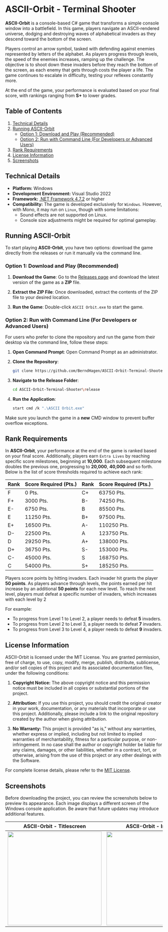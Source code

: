# ASCII-Orbit - Terminal Shooter

**ASCII-Orbit** is a console-based C# game that transforms a simple console window into a battlefield. In this game, players navigate an ASCII-rendered universe, dodging and destroying waves of alphabetical invaders as they descend toward the bottom of the screen. 

Players control an arrow symbol, tasked with defending against enemies represented by letters of the alphabet. As players progress through levels, the speed of the enemies increases, ramping up the challenge. The objective is to shoot down these invaders before they reach the bottom of the screen, as each enemy that gets through costs the player a life. The game continues to escalate in difficulty, testing your reflexes constantly more.

At the end of the game, your performance is evaluated based on your final score, with rankings ranging from **S+** to lower grades.

## Table of Contents

1. [Technical Details](#technical-details)
2. [Running ASCII-Orbit](#running-ascii-orbit)
    - [Option 1: Download and Play (Recommended)](#option-1-download-and-play-recommended)
    - [Option 2: Run with Command Line (For Developers or Advanced Users)](#option-2-run-with-command-line-for-developers-or-advanced-users)
3. [Rank Requirements](#rank-requirements)
4. [License Information](#license-information)
5. [Screenshots](#screenshots)

## **Technical Details**

- **Platform:** Windows
- **Development Environment:** Visual Studio 2022
- **Framework:** [.NET Framework 4.7.2](https://dotnet.microsoft.com/en-us/download/dotnet-framework/net472) or higher
- **Compatibility:** The game is developed exclusively for `Windows`. However, with Mono, it may run on `Linux`, though with some limitations:
  - Sound effects are not supported on Linux.
  - Console size adjustments might be required for optimal gameplay.

## Running ASCII-Orbit

To start playing **ASCII-Orbit**, you have two options: download the game directly from the releases or run it manually via the command line.

### **Option 1: Download and Play (Recommended)**

1. **Download the Game**: Go to the [Releases page](https://github.com/BerndHagen/ASCII-Orbit-Terminal-Shooter/releases) and download the latest version of the game as a **ZIP** file.

2. **Extract the ZIP File**: Once downloaded, extract the contents of the ZIP file to your desired location.

3. **Run the Game**: Double-click `ASCII Orbit.exe` to start the game.

### **Option 2: Run with Command Line (For Developers or Advanced Users)**

For users who prefer to clone the repository and run the game from their desktop via the command line, follow these steps:

1. **Open Command Prompt**: Open Command Prompt as an administrator.

2. **Clone the Repository**:
   ```bash
   git clone https://github.com/BerndHagen/ASCII-Orbit-Terminal-Shooter.git

2. **Navigate to the Release Folder**:
   ```bash
   cd ASCII-Orbit-Terminal-Shooter\release

2. **Run the Application**:
   ```bash
   start cmd /k ".\ASCII Orbit.exe"

Make sure you launch the game in a **new** CMD window to prevent buffer overflow exceptions.

## Rank Requirements

In **ASCII-Orbit**, your performance at the end of the game is ranked based on your final score. Additionally, players earn `Extra Lives` by reaching specific score milestones, beginning at **10,000**. Each subsequent milestone doubles the previous one, progressing to **20,000**, **40,000** and so forth.
Below is the list of score thresholds required to achieve each rank:

| Rank | Score Required (Pts.) | Rank | Score Required (Pts.) |
|------|-----------------------|------|-----------------------|
|   F  |        0 Pts.         |  C+  |      63750 Pts.       |
|  F+  |       3000 Pts.       |  B-  |      74250 Pts.       |
|  E-  |       6750 Pts.       |   B  |      85500 Pts.       |
|   E  |       11250 Pts.       |  B+  |      97500 Pts.       |
|  E+  |      16500 Pts.       |  A-  |      110250 Pts.       |
|  D-  |      22500 Pts.       |   A  |      123750 Pts.       |
|   D  |      29250 Pts.       |  A+  |      138000 Pts.       |
|  D+  |      36750 Pts.       |  S-  |      153000 Pts.       |
|  C-  |      45000 Pts.       |   S  |      168750 Pts.       |
|   C  |      54000 Pts.       |  S+  |      185250 Pts.       |

Players score points by hitting invaders. Each invader hit grants the player **50 points**. As players advance through levels, the points earned per hit increase by an additional **50 points** for each new level. To reach the next level, players must defeat a specific number of invaders, which increases with each level by 2

For example:
- To progress from Level 1 to Level 2, a player needs to defeat **5** invaders.
- To progress from Level 2 to Level 3, a player needs to defeat **7** invaders.
- To progress from Level 3 to Level 4, a player needs to defeat **9** invaders.

## License Information

ASCII-Orbit is licensed under the MIT License. You are granted permission, free of charge, to use, copy, modify, merge, publish, distribute, sublicense, and/or sell copies of this project and its associated documentation files, under the following conditions:

1. **Copyright Notice:** The above copyright notice and this permission notice must be included in all copies or substantial portions of the project.

2. **Attribution:** If you use this project, you should credit the original creator in your work, documentation, or any materials that incorporate or use this project. Additionally, please include a link to the original repository created by the author when giving attribution.

3. **No Warranty:** This project is provided "as is," without any warranties, whether express or implied, including but not limited to implied warranties of merchantability, fitness for a particular purpose, or non-infringement. In no case shall the author or copyright holder be liable for any claims, damages, or other liabilities, whether in a contract, tort, or otherwise, arising from the use of this project or any other dealings with the Software.

For complete license details, please refer to the [MIT License](LICENSE).

## Screenshots
Before downloading the project, you can review the screenshots below to preview its appearance. Each image displays a different screen of the Windows console application. Be aware that future updates may introduce additional features.

| ASCII-Orbit - Titlescreen    | ASCII-Orbit - In Game        | ASCII-Orbit - Game Over      |
|------------------------------|------------------------------|------------------------------|
| <img src="https://github.com/BerndHagen/ASCII-Orbit-Terminal-Shooter/raw/main/img/v1.0.0-ascii-orbit-title.png" width="300px"> | <img src="https://github.com/BerndHagen/ASCII-Orbit-Terminal-Shooter/raw/main/img/v1.0.0-ascii-orbit-game.png" width="300px"> | <img src="https://github.com/BerndHagen/ASCII-Orbit-Terminal-Shooter/raw/main/img/v1.0.0-ascii-orbit-gameover.png" width="300px"> |
